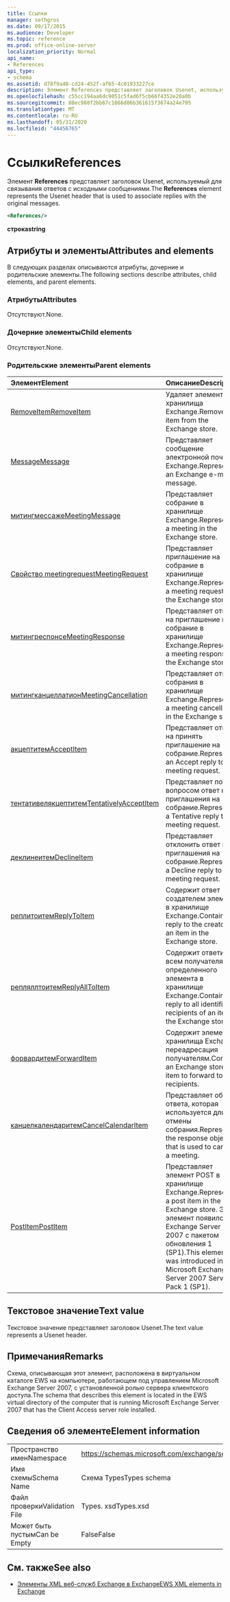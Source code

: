 ```yaml
---
title: Ссылки
manager: sethgros
ms.date: 09/17/2015
ms.audience: Developer
ms.topic: reference
ms.prod: office-online-server
localization_priority: Normal
api_name:
- References
api_type:
- schema
ms.assetid: d78f9a48-cd24-452f-af65-4c01933227ce
description: Элемент References представляет заголовок Usenet, используемый для связывания ответов с исходными сообщениями.
ms.openlocfilehash: c55cc194aa6dc9051c5fad6f5cb66f4352e20a0b
ms.sourcegitcommit: 88ec988f2bb67c1866d06b361615f3674a24e795
ms.translationtype: MT
ms.contentlocale: ru-RU
ms.lasthandoff: 05/31/2020
ms.locfileid: "44456765"
---
```

# <a name="references"></a><span data-ttu-id="0ff4f-103">Ссылки</span><span class="sxs-lookup"><span data-stu-id="0ff4f-103">References</span></span>

<span data-ttu-id="0ff4f-104">Элемент **References** представляет заголовок Usenet, используемый для связывания ответов с исходными сообщениями.</span><span class="sxs-lookup"><span data-stu-id="0ff4f-104">The **References** element represents the Usenet header that is used to associate replies with the original messages.</span></span> 
  
```xml
<References/>
```

 <span data-ttu-id="0ff4f-105">**строка**</span><span class="sxs-lookup"><span data-stu-id="0ff4f-105">**string**</span></span>
## <a name="attributes-and-elements"></a><span data-ttu-id="0ff4f-106">Атрибуты и элементы</span><span class="sxs-lookup"><span data-stu-id="0ff4f-106">Attributes and elements</span></span>

<span data-ttu-id="0ff4f-107">В следующих разделах описываются атрибуты, дочерние и родительские элементы.</span><span class="sxs-lookup"><span data-stu-id="0ff4f-107">The following sections describe attributes, child elements, and parent elements.</span></span>
  
### <a name="attributes"></a><span data-ttu-id="0ff4f-108">Атрибуты</span><span class="sxs-lookup"><span data-stu-id="0ff4f-108">Attributes</span></span>

<span data-ttu-id="0ff4f-109">Отсутствуют.</span><span class="sxs-lookup"><span data-stu-id="0ff4f-109">None.</span></span>
  
### <a name="child-elements"></a><span data-ttu-id="0ff4f-110">Дочерние элементы</span><span class="sxs-lookup"><span data-stu-id="0ff4f-110">Child elements</span></span>

<span data-ttu-id="0ff4f-111">Отсутствуют.</span><span class="sxs-lookup"><span data-stu-id="0ff4f-111">None.</span></span>
  
### <a name="parent-elements"></a><span data-ttu-id="0ff4f-112">Родительские элементы</span><span class="sxs-lookup"><span data-stu-id="0ff4f-112">Parent elements</span></span>

|<span data-ttu-id="0ff4f-113">**Элемент**</span><span class="sxs-lookup"><span data-stu-id="0ff4f-113">**Element**</span></span>|<span data-ttu-id="0ff4f-114">**Описание**</span><span class="sxs-lookup"><span data-stu-id="0ff4f-114">**Description**</span></span>|
|:-----|:-----|
|[<span data-ttu-id="0ff4f-115">RemoveItem</span><span class="sxs-lookup"><span data-stu-id="0ff4f-115">RemoveItem</span></span>](removeitem.md) <br/> |<span data-ttu-id="0ff4f-116">Удаляет элемент из хранилища Exchange.</span><span class="sxs-lookup"><span data-stu-id="0ff4f-116">Removes an item from the Exchange store.</span></span>  <br/> |
|[<span data-ttu-id="0ff4f-117">Message</span><span class="sxs-lookup"><span data-stu-id="0ff4f-117">Message</span></span>](message-ex15websvcsotherref.md) <br/> |<span data-ttu-id="0ff4f-118">Представляет сообщение электронной почты Exchange.</span><span class="sxs-lookup"><span data-stu-id="0ff4f-118">Represents an Exchange e-mail message.</span></span>  <br/> |
|[<span data-ttu-id="0ff4f-119">митингмессаже</span><span class="sxs-lookup"><span data-stu-id="0ff4f-119">MeetingMessage</span></span>](meetingmessage.md) <br/> |<span data-ttu-id="0ff4f-120">Представляет собрание в хранилище Exchange.</span><span class="sxs-lookup"><span data-stu-id="0ff4f-120">Represents a meeting in the Exchange store.</span></span>  <br/> |
|[<span data-ttu-id="0ff4f-121">Свойство meetingrequest</span><span class="sxs-lookup"><span data-stu-id="0ff4f-121">MeetingRequest</span></span>](meetingrequest.md) <br/> |<span data-ttu-id="0ff4f-122">Представляет приглашение на собрание в хранилище Exchange.</span><span class="sxs-lookup"><span data-stu-id="0ff4f-122">Represents a meeting request in the Exchange store.</span></span>  <br/> |
|[<span data-ttu-id="0ff4f-123">митингреспонсе</span><span class="sxs-lookup"><span data-stu-id="0ff4f-123">MeetingResponse</span></span>](meetingresponse.md) <br/> |<span data-ttu-id="0ff4f-124">Представляет ответ на приглашение на собрание в хранилище Exchange.</span><span class="sxs-lookup"><span data-stu-id="0ff4f-124">Represents a meeting response in the Exchange store.</span></span>  <br/> |
|[<span data-ttu-id="0ff4f-125">митингканцеллатион</span><span class="sxs-lookup"><span data-stu-id="0ff4f-125">MeetingCancellation</span></span>](meetingcancellation.md) <br/> |<span data-ttu-id="0ff4f-126">Представляет отмену собрания в хранилище Exchange.</span><span class="sxs-lookup"><span data-stu-id="0ff4f-126">Represents a meeting cancellation in the Exchange store.</span></span>  <br/> |
|[<span data-ttu-id="0ff4f-127">акцептитем</span><span class="sxs-lookup"><span data-stu-id="0ff4f-127">AcceptItem</span></span>](acceptitem.md) <br/> |<span data-ttu-id="0ff4f-128">Представляет ответ на принять приглашение на собрание.</span><span class="sxs-lookup"><span data-stu-id="0ff4f-128">Represents an Accept reply to a meeting request.</span></span>  <br/> |
|[<span data-ttu-id="0ff4f-129">тентативелякцептитем</span><span class="sxs-lookup"><span data-stu-id="0ff4f-129">TentativelyAcceptItem</span></span>](tentativelyacceptitem.md) <br/> |<span data-ttu-id="0ff4f-130">Представляет под вопросом ответ на приглашения на собрание.</span><span class="sxs-lookup"><span data-stu-id="0ff4f-130">Represents a Tentative reply to a meeting request.</span></span>  <br/> |
|[<span data-ttu-id="0ff4f-131">деклинеитем</span><span class="sxs-lookup"><span data-stu-id="0ff4f-131">DeclineItem</span></span>](declineitem.md) <br/> |<span data-ttu-id="0ff4f-132">Представляет отклонить ответ на приглашения на собрание.</span><span class="sxs-lookup"><span data-stu-id="0ff4f-132">Represents a Decline reply to a meeting request.</span></span>  <br/> |
|[<span data-ttu-id="0ff4f-133">реплитоитем</span><span class="sxs-lookup"><span data-stu-id="0ff4f-133">ReplyToItem</span></span>](replytoitem.md) <br/> |<span data-ttu-id="0ff4f-134">Содержит ответ создателем элемента в хранилище Exchange.</span><span class="sxs-lookup"><span data-stu-id="0ff4f-134">Contains a reply to the creator of an item in the Exchange store.</span></span>  <br/> |
|[<span data-ttu-id="0ff4f-135">репляллтоитем</span><span class="sxs-lookup"><span data-stu-id="0ff4f-135">ReplyAllToItem</span></span>](replyalltoitem.md) <br/> |<span data-ttu-id="0ff4f-136">Содержит ответить всем получателям определенного элемента в хранилище Exchange.</span><span class="sxs-lookup"><span data-stu-id="0ff4f-136">Contains a reply to all identified recipients of an item in the Exchange store.</span></span>  <br/> |
|[<span data-ttu-id="0ff4f-137">форвардитем</span><span class="sxs-lookup"><span data-stu-id="0ff4f-137">ForwardItem</span></span>](forwarditem.md) <br/> |<span data-ttu-id="0ff4f-138">Содержит элемент хранилища Exchange переадресация получателям.</span><span class="sxs-lookup"><span data-stu-id="0ff4f-138">Contains an Exchange store item to forward to recipients.</span></span>  <br/> |
|[<span data-ttu-id="0ff4f-139">канцелкалендаритем</span><span class="sxs-lookup"><span data-stu-id="0ff4f-139">CancelCalendarItem</span></span>](cancelcalendaritem.md) <br/> |<span data-ttu-id="0ff4f-140">Представляет объект ответа, которая используется для отмены собрания.</span><span class="sxs-lookup"><span data-stu-id="0ff4f-140">Represents the response object that is used to cancel a meeting.</span></span>  <br/> |
|[<span data-ttu-id="0ff4f-141">PostItem</span><span class="sxs-lookup"><span data-stu-id="0ff4f-141">PostItem</span></span>](postitem.md) <br/> |<span data-ttu-id="0ff4f-142">Представляет элемент POST в хранилище Exchange.</span><span class="sxs-lookup"><span data-stu-id="0ff4f-142">Represents a post item in the Exchange store.</span></span> <span data-ttu-id="0ff4f-143">Этот элемент появился в Exchange Server 2007 с пакетом обновления 1 (SP1).</span><span class="sxs-lookup"><span data-stu-id="0ff4f-143">This element was introduced in Microsoft Exchange Server 2007 Service Pack 1 (SP1).</span></span>  <br/> |
   
## <a name="text-value"></a><span data-ttu-id="0ff4f-144">Текстовое значение</span><span class="sxs-lookup"><span data-stu-id="0ff4f-144">Text value</span></span>

<span data-ttu-id="0ff4f-145">Текстовое значение представляет заголовок Usenet.</span><span class="sxs-lookup"><span data-stu-id="0ff4f-145">The text value represents a Usenet header.</span></span>
  
## <a name="remarks"></a><span data-ttu-id="0ff4f-146">Примечания</span><span class="sxs-lookup"><span data-stu-id="0ff4f-146">Remarks</span></span>

<span data-ttu-id="0ff4f-147">Схема, описывающая этот элемент, расположена в виртуальном каталоге EWS на компьютере, работающем под управлением Microsoft Exchange Server 2007, с установленной ролью сервера клиентского доступа.</span><span class="sxs-lookup"><span data-stu-id="0ff4f-147">The schema that describes this element is located in the EWS virtual directory of the computer that is running Microsoft Exchange Server 2007 that has the Client Access server role installed.</span></span>
  
## <a name="element-information"></a><span data-ttu-id="0ff4f-148">Сведения об элементе</span><span class="sxs-lookup"><span data-stu-id="0ff4f-148">Element information</span></span>

|||
|:-----|:-----|
|<span data-ttu-id="0ff4f-149">Пространство имен</span><span class="sxs-lookup"><span data-stu-id="0ff4f-149">Namespace</span></span>  <br/> |https://schemas.microsoft.com/exchange/services/2006/types  <br/> |
|<span data-ttu-id="0ff4f-150">Имя схемы</span><span class="sxs-lookup"><span data-stu-id="0ff4f-150">Schema Name</span></span>  <br/> |<span data-ttu-id="0ff4f-151">Схема Types</span><span class="sxs-lookup"><span data-stu-id="0ff4f-151">Types schema</span></span>  <br/> |
|<span data-ttu-id="0ff4f-152">Файл проверки</span><span class="sxs-lookup"><span data-stu-id="0ff4f-152">Validation File</span></span>  <br/> |<span data-ttu-id="0ff4f-153">Types. xsd</span><span class="sxs-lookup"><span data-stu-id="0ff4f-153">Types.xsd</span></span>  <br/> |
|<span data-ttu-id="0ff4f-154">Может быть пустым</span><span class="sxs-lookup"><span data-stu-id="0ff4f-154">Can be Empty</span></span>  <br/> |<span data-ttu-id="0ff4f-155">False</span><span class="sxs-lookup"><span data-stu-id="0ff4f-155">False</span></span>  <br/> |
   
## <a name="see-also"></a><span data-ttu-id="0ff4f-156">См. также</span><span class="sxs-lookup"><span data-stu-id="0ff4f-156">See also</span></span>



- [<span data-ttu-id="0ff4f-157">Элементы XML веб-служб Exchange в Exchange</span><span class="sxs-lookup"><span data-stu-id="0ff4f-157">EWS XML elements in Exchange</span></span>](ews-xml-elements-in-exchange.md)

